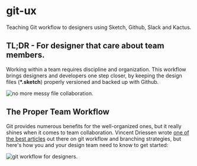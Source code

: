 # git-ux
Teaching Git workflow to designers using Sketch, Github, Slack and Kactus.

## TL;DR - For designer that care about team members.
Working within a team requires discipline and organization. This workflow brings designers and developers one step closer, by keeping the design files (__*.sketch__) properly versioned and backed up with Github.

![no more messy file collaboration.](https://i.imgur.com/y6Y7vRf.png)

## The Proper Team Workflow
Git provides numerous benefits for the well-organized ones, but it really shines when it comes to team collaboration. Vincent Driessen wrote [one of the best articles](http://nvie.com/posts/a-successful-git-branching-model/) out there on git workflow and branching strategies, but here's how you and your design team need to know to get started:  

![git workflow for designers.](https://i.imgur.com/sHIxp0k.png)
